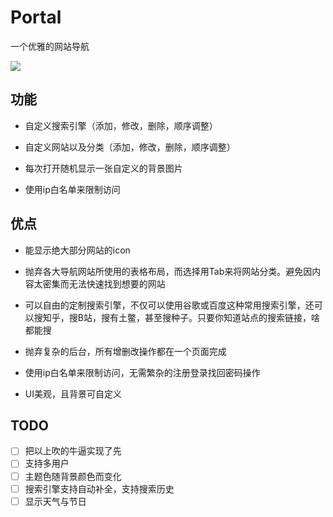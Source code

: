 # Portal

一个优雅的网站导航

![](http://omqwegju8.bkt.clouddn.com/QQ%E6%88%AA%E5%9B%BE20180422160019small.png)

## 功能

- 自定义搜索引擎（添加，修改，删除，顺序调整）

- 自定义网站以及分类（添加，修改，删除，顺序调整）

- 每次打开随机显示一张自定义的背景图片

- 使用ip白名单来限制访问

## 优点

- 能显示绝大部分网站的icon

- 抛弃各大导航网站所使用的表格布局，而选择用Tab来将网站分类。避免因内容太密集而无法快速找到想要的网站

- 可以自由的定制搜索引擎，不仅可以使用谷歌或百度这种常用搜索引擎，还可以搜知乎，搜B站，搜有土鳖，甚至搜种子。只要你知道站点的搜索链接，啥都能搜

- 抛弃复杂的后台，所有增删改操作都在一个页面完成

- 使用ip白名单来限制访问，无需繁杂的注册登录找回密码操作

- UI美观，且背景可自定义

## TODO

- [ ] 把以上吹的牛逼实现了先
- [ ] 支持多用户
- [ ] 主题色随背景颜色而变化
- [ ] 搜索引擎支持自动补全，支持搜索历史
- [ ] 显示天气与节日
